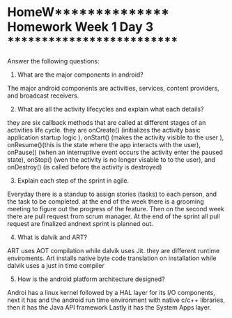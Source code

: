# HomeW**************  Homework Week 1 Day 3  *************************
Answer the following questions:
1.  What are the major components in android?

The major android components are activities, services, content providers, and broadcast receivers.

2.  What are all the activity lifecycles and explain what each details?

they are six callback methods that are called at different stages of an activities life cycle.
they are onCreate() (initializes the activity basic application startup logic ), 
onStart() (makes the activity visible to the user ),
onResume()(this is the state where the app interacts with the user),
onPause() (when an interruptive event occurs the activity enter the paused state), 
onStop() (wen the activity is no longer visable to to the user), 
and onDestroy() (is called before the activity is destroyed)

3.  Explain each step of the sprint in agile.

Everyday there is a standup to assign stories (tasks) to each person, and the task to be completed.
at the end of the week there is a grooming meeting to figure out the progress of the feature.
Then on the second week there are pull request from scrum manager. At the end of the sprint all
pull request are finalized andnext sprint is planned out.

4.  What is dalvik and ART?

ART uses AOT compilation while dalvik uses Jit. they are different runtime enviroments.
Art installs native byte code translation on installation  while dalvik uses a just in time
compiler

5.  How is the android platform architecture designed?

Androi has a linux kernel followed by a HAL layer for its I/O components, next it has and
the android run time environment with native c/c++ libraries, then it has the Java API framework
Lastly it has the System Apps layer.

